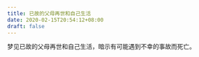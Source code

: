 ```yaml
---
title: 已故的父母再世和自己生活
date: 2020-02-15T20:54:12+08:00
draft: false
---
```


梦见已故的父母再世和自己生活，暗示有可能遇到不幸的事故而死亡。
